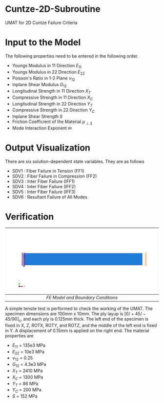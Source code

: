 # Cuntze-2D-Subroutine
UMAT for 2D Cuntze Failure Criteria 


# Input to the Model

The following properties need to be entered in the following order.
  * Youngs Modulus in 11 Direction $E_{11}$
  * Youngs Modulus in 22 Direction $E_{22}$
  * Poisson's Ratio in 1-2 Plane $\nu_{12}$
  * Inplane Shear Modulus $G_{12}$
  * Longitudinal Strength in 11 Direction $X_T$
  * Compressive Strength in 11 Direction $X_C$
  * Longitudinal Strength in 22 Direction $Y_T$
  * Compressive Strength in 22 Direction $Y_C$
  * Inplane Shear Strength $S$
  * Friction Coefficient of the Material $\mu_{\perp\parallel}$
  * Mode Interaction Exponent $m$ 

# Output Visualization
 
There are six solution-dependent state variables. They are as follows
  * SDV1 : Fiber Failure in Tension (FF1)
  * SDV2 : Fiber Failure in Compression (FF2)
  * SDV3 : Inter Fiber Failure (IFF1)
  * SDV4 : Inter Fiber Failure (IFF2)
  * SDV5 : Inter Fiber Failure (IFF3)
  * SDV6 : Resultant Failure of All Modes
  
# Verification

| ![](Images/BC.png) | 
|:--:| 
| *FE Model and Boundary Conditions* |

A simple tensile test is performed to check the working of the UMAT. The specimen dimensions are 100mm x 10mm. The ply layup is $[0/+45/-45/90]_s$, and each ply is 0.125mm thick. The left end of the specimen is fixed in X, Z, ROTX, ROTY, and ROTZ, and the middle of the left end is fixed in Y. A displacement of 0.15mm is applied on the right end. The material properties are
* $E_{11}$ = 135e3 MPa
* $E_{22}$ = 10e3 MPa
* $\nu_{12}$ = 0.25
* $G_{12}$ = 4.3e3 MPa
* $X_T$ = 2410 MPa
* $X_C$ = 1300 MPa
* $Y_T$ = 86 MPa
* $Y_C$ = 200 MPa
* $S$ = 152 MPa  
